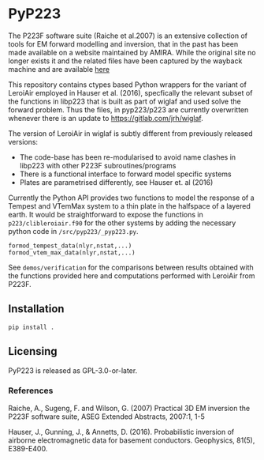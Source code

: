 # PyP223

The P223F software suite (Raiche et al.2007) is an extensive collection of tools for EM forward modelling and inversion, that in the past has been made available on a website maintained by AMIRA. While the original site no longer exists it and the related files have been captured by the wayback machine and are available [here](https://web.archive.org/web/20160313045828/http://amirainternational.com/web/site.asp?page=projectpages/p223f_software&section=news)

This repository contains ctypes based Python wrappers for the variant of LeroiAir employed in Hauser et al. (2016), specfically the relevant subset of the functions in libp223 that is built as part of wiglaf and used solve the forward problem. Thus the files, in pyp223/p223 are currently overwritten whenever there is an update to https://gitlab.com/jrh/wiglaf. 

The version of LeroiAir in wiglaf is subtly different from previously released versions:
- The code-base has been re-modularised to avoid name clashes in libp223 with other P223F subroutines/programs
- There is a functional interface to forward model specific systems
- Plates are parametrised differently, see Hauser et. al (2016) 

Currently the Python API provides two functions to model the response of a Tempest and VTemMax system to a thin plate in the halfspace of a layered
earth. It would be straightforward to expose the functions in `p223/clibleroiair.f90` for the other systems by adding the necessary python code in `/src/pyp223/_pyp223.py`.

```
formod_tempest_data(nlyr,nstat,...)
formod_vtem_max_data(nlyr,nstat,...)
```

See `demos/verification` for the comparisons between results obtained with the functions provided here and computations performed with LeroiAir from P223F.

## Installation
```
pip install .
```

## Licensing
PyP223 is released as  GPL-3.0-or-later.

### References
Raiche, A., Sugeng, F. and Wilson, G. (2007) Practical 3D EM inversion the P223F software suite, ASEG Extended Abstracts, 2007:1, 1-5

Hauser, J., Gunning, J., & Annetts, D. (2016). Probabilistic inversion of airborne electromagnetic data for basement conductors. Geophysics, 81(5), E389-E400.

